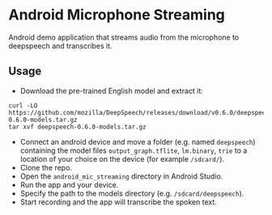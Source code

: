 # Android Microphone Streaming

Android demo application that streams audio from the microphone to deepspeech and transcribes it.

## Usage

- Download the pre-trained English model and extract it:
```
curl -LO https://github.com/mozilla/DeepSpeech/releases/download/v0.6.0/deepspeech-0.6.0-models.tar.gz
tar xvf deepspeech-0.6.0-models.tar.gz
```
- Connect an android device and move a folder (e.g. named `deepspeech`) containing the model files `output_graph.tflite`, `lm.binary`, `trie` to a location of your choice on the device (for example `/sdcard/`).
- Clone the repo.
- Open the `android_mic_streaming` directory in Android Studio.
- Run the app and your device.
- Specify the path to the models directory (e.g. `/sdcard/deepspeech`).
- Start recording and the app will transcribe the spoken text.

